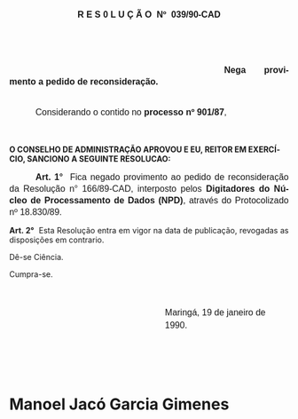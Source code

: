 <body lang=PT-BR style='tab-interval:35.4pt'>

<div class=Section1>

<p class=MsoNormal align=center style='text-align:center'><b style='mso-bidi-font-weight:
normal'><span style='font-size:12.0pt;mso-bidi-font-size:10.0pt;font-family:
Arial'>R E S 0 L U Ç Ã O<span style="mso-spacerun: yes">  </span>Nº<span
style="mso-spacerun: yes">  </span>039/90-CAD<o:p></o:p></span></b></p>

<p class=MsoNormal align=center style='text-align:center'><span
style='font-size:12.0pt;mso-bidi-font-size:10.0pt;font-family:Arial'><![if !supportEmptyParas]>&nbsp;<![endif]><o:p></o:p></span></p>

<p class=MsoNormal style='margin-top:36.0pt;margin-right:0cm;margin-bottom:
27.0pt;margin-left:0cm;text-align:justify;text-indent:290.6pt;line-height:150%'><b
style='mso-bidi-font-weight:normal'><span style='font-size:12.0pt;mso-bidi-font-size:
10.0pt;font-family:Arial'>Nega provimento a pedido de reconsideração.<o:p></o:p></span></b></p>

<p class=MsoNormal style='text-align:justify;text-indent:35.45pt'><span
style='font-size:12.0pt;mso-bidi-font-size:10.0pt;font-family:Arial'>Considerando
o contido no <b>processo nº 901/87</b>,<o:p></o:p></span></p>

<p class=MsoNormal style='line-height:150%'><span style='font-size:12.0pt;
mso-bidi-font-size:10.0pt;font-family:Arial'><![if !supportEmptyParas]>&nbsp;<![endif]><o:p></o:p></span></p>

<p class=MsoBodyTextIndent><b>O CONSELHO DE ADMINISTRAÇÃO APROVOU E EU, REITOR
EM EXERCÍCIO, SANCIONO A SEGUINTE RESOLUCAO:<o:p></o:p></b></p>

<p class=MsoNormal style='text-align:justify;text-indent:35.45pt;line-height:
150%'><b><span style='font-size:12.0pt;mso-bidi-font-size:10.0pt;font-family:
Arial'>Art. 1°</span></b><span style='font-size:12.0pt;mso-bidi-font-size:10.0pt;
font-family:Arial'><span style="mso-spacerun: yes">  </span>Fica negado
provimento ao pedido de reconsideração da Resolução n° 166/89-CAD, interposto
pelos <b style='mso-bidi-font-weight:normal'>Digitadores do Núcleo de
Processamento de Dados (NPD)</b><span style='mso-bidi-font-weight:bold'>,</span><b
style='mso-bidi-font-weight:normal'> </b>através do Protocolizado nº 18.830/89.<b
style='mso-bidi-font-weight:normal'><o:p></o:p></b></span></p>

<p class=MsoBodyTextIndent2 style='text-align:justify'><b>Art. 2°</b><span
style="mso-spacerun: yes">  </span>Esta Resolução entra em vigor na data de
publicação, revogadas as disposições em contrario.</p>

<p class=MsoBodyTextIndent2>Dê-se Ciência.</p>

<p class=MsoBodyTextIndent2>Cumpra-se.</p>

<p class=MsoNormal style='line-height:150%'><span style='font-size:12.0pt;
mso-bidi-font-size:10.0pt;font-family:Arial'><![if !supportEmptyParas]>&nbsp;<![endif]><o:p></o:p></span></p>

<p class=MsoNormal style='margin-left:210.6pt;line-height:17.4pt'><span
style='font-size:12.0pt;mso-bidi-font-size:10.0pt;font-family:Arial'>Maringá,
19 de janeiro de 1990.<o:p></o:p></span></p>

<p class=MsoNormal style='margin-left:210.6pt;line-height:17.4pt'><span
style='font-size:12.0pt;mso-bidi-font-size:10.0pt;font-family:Arial'><![if !supportEmptyParas]>&nbsp;<![endif]><o:p></o:p></span></p>

<p class=MsoNormal style='margin-left:210.6pt;line-height:17.4pt'><span
style='font-size:12.0pt;mso-bidi-font-size:10.0pt;font-family:Arial'><![if !supportEmptyParas]>&nbsp;<![endif]><o:p></o:p></span></p>

<h1><span lang=ES-TRAD>Manoel Jacó Garcia Gimenes</span></h1>

</div>

</body>
